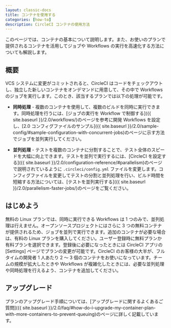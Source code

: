 ```yaml
---
layout: classic-docs
title: コンテナを使用する
categories: [how-to]
description: CircleCI コンテナの使用方法
---
```


このページでは、コンテナの基本について説明します。また、お使いのプランで提供されるコンテナを活用してジョブや Workflows の実行を高速化する方法についても解説します。

## 概要

VCS システムに変更がコミットされると、CircleCI はコードをチェックアウトし、独立した新しいコンテナをオンデマンドに用意して、その中で Workflows のジョブを実行します。このとき、該当するプランでは以下の処理が可能です。

- **同時処理** - 複数のコンテナを使用して、複数のビルドを同時に実行できます。同時処理を行うには、[ジョブの実行を Workflow で制御する]({{ site.baseurl }}/2.0/workflows/)のページを参考に開発 Workflows を設定し、[2.0 コンフィグファイルのサンプル]({{ site.baseurl }}/2.0/sample-config/#sample-configuration-with-concurrent-jobs)のページに示す方法でジョブを並列実行してください。

- **並列処理** - テストを複数のコンテナに分割することで、テスト全体のスピードを大幅に向上できます。テストを並列で実行するには、[CircleCI を設定する]({{ site.baseurl }}/2.0/configuration-reference/#parallelism)のページで説明されているように `.circleci/config.yml` ファイルを変更します。コンフィグファイルを変更してテストの分割と並列処理を行い、ビルド時間を短縮する方法については、[テストを並列実行する]({{ site.baseurl }}/2.0/parallelism-faster-jobs/)のページをご覧ください。

## はじめよう

無料の Linux プランでは、同時に実行できる Workflows は 1 つのみで、並列処理は行えません。オープンソースプロジェクトにはさらに 3 つの無料コンテナが提供されるため、ジョブを並列で実行できます。追加のコンテナが必要な場合は、有料の Linux プランを購入してください。ユーザー登録時に無料プランか有料プランを選択できます。登録後に必要になったときには CircleCI アプリの [Settings] ページでプランの変更が可能です。CircleCI のお客様の大半が、フルタイムの開発者 1 人あたり 2 〜 3 個のコンテナをお使いになっています。チームの規模が拡大したときや Workflows が複雑化したときには、必要な並列処理や同時処理を行えるよう、コンテナを追加してください。

## アップグレード

プランのアップグレード手順については、[アップグレードに関するよくあるご質問]({{ site.baseurl }}/2.0/faq/#how-do-i-upgrade-my-container-plan-with-more-containers-to-prevent-queuing)のページに詳しく記載しています。
